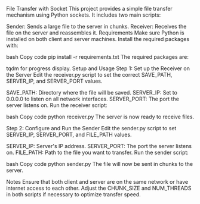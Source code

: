 File Transfer with Socket
This project provides a simple file transfer mechanism using Python sockets. It includes two main scripts:

Sender: Sends a large file to the server in chunks.
Receiver: Receives the file on the server and reassembles it.
Requirements
Make sure Python is installed on both client and server machines. Install the required packages with:

bash
Copy code
pip install -r requirements.txt
The required packages are:

tqdm for progress display.
Setup and Usage
Step 1: Set up the Receiver on the Server
Edit the receiver.py script to set the correct SAVE_PATH, SERVER_IP, and SERVER_PORT values.

SAVE_PATH: Directory where the file will be saved.
SERVER_IP: Set to 0.0.0.0 to listen on all network interfaces.
SERVER_PORT: The port the server listens on.
Run the receiver script:

bash
Copy code
python receiver.py
The server is now ready to receive files.

Step 2: Configure and Run the Sender
Edit the sender.py script to set SERVER_IP, SERVER_PORT, and FILE_PATH values.

SERVER_IP: Server's IP address.
SERVER_PORT: The port the server listens on.
FILE_PATH: Path to the file you want to transfer.
Run the sender script:

bash
Copy code
python sender.py
The file will now be sent in chunks to the server.

Notes
Ensure that both client and server are on the same network or have internet access to each other.
Adjust the CHUNK_SIZE and NUM_THREADS in both scripts if necessary to optimize transfer speed.
